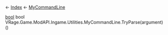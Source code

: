 ← [Index](Api-Index) ← [MyCommandLine](VRage.Game.ModAPI.Ingame.Utilities.MyCommandLine)

[bool](System.Boolean) bool VRage.Game.ModAPI.Ingame.Utilities.MyCommandLine.TryParse(argument)()
